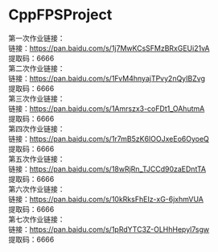 # CppFPSProject
第一次作业链接：  
链接：https://pan.baidu.com/s/1j7MwKCsSFMzBRxGEUi21vA  
提取码：6666  
第二次作业链接：  
链接：https://pan.baidu.com/s/1FvM4hnyajTPvy2nQyIBZvg  
提取码：6666   
第三次作业链接：  
链接：https://pan.baidu.com/s/1Amrszx3-coFDt1_OAhutmA   
提取码：6666   
第四次作业链接：  
链接：https://pan.baidu.com/s/1r7mB5zK6IOOJxeEo6OyoeQ  
提取码：6666  
第五次作业链接：  
链接：https://pan.baidu.com/s/18wRjRn_TJCCd90zaEDntTA  
提取码：6666  
第六次作业链接：  
链接：https://pan.baidu.com/s/10kRksFhEIz-xG-6jxhmVUA  
提取码：6666  
第七次作业链接：  
链接：https://pan.baidu.com/s/1pRdYTC3Z-OLHhHepyl7sgw  
提取码：6666  
